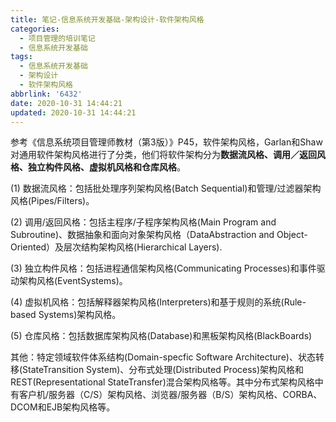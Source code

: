 ```yaml
---
title: 笔记-信息系统开发基础-架构设计-软件架构风格
categories:
  - 项目管理的培训笔记
  - 信息系统开发基础
tags:
  - 信息系统开发基础
  - 架构设计
  - 软件架构风格
abbrlink: '6432'
date: 2020-10-31 14:44:21
updated: 2020-10-31 14:44:21
---
```


参考《信息系统项目管理师教材（第3版）》P45，软件架构风格，Garlan和Shaw对通用软件架构风格进行了分类，他们将软件架构分为**数据流风格、调用／返回风格、独立构件风格、虚拟机风格和仓库风格**。

<!-- more -->

(1) 数据流风格：包括批处理序列架构风格(Batch Sequential)和管理/过滤器架构风格(Pipes/Filters)。

(2) 调用/返回风格：包括主程序/子程序架构风格(Main Program and Subroutine)、数据抽象和面向对象架构风格（DataAbstraction and Object-Oriented）及层次结构架构风格(Hierarchical Layers).

(3) 独立构件风格：包括进程通信架构风格(Communicating Processes)和事件驱动架构风格(EventSystems)。

(4) 虚拟机风格：包括解释器架构风格(Interpreters)和基于规则的系统(Rule-based Systems)架构风格。

(5) 仓库风格：包括数据库架构风格(Database)和黑板架构风格(BlackBoards)

其他：特定领域软件体系结构(Domain-specfic Software Architecture)、状态转移(StateTransition System)、分布式处理(Distributed Process)架构风格和REST(Representational StateTransfer)混合架构风格等。其中分布式架构风格中有客户机/服务器（C/S）架构风格、浏览器/服务器（B/S）架构风格、CORBA、DCOM和EJB架构风格等。
